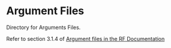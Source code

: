 # Argument Files

Directory for Arguments Files.

Refer to section 3.1.4 of [Argument files in the RF Documentation](https://robotframework.org/robotframework/latest/RobotFrameworkUserGuide.html#argument-files)
